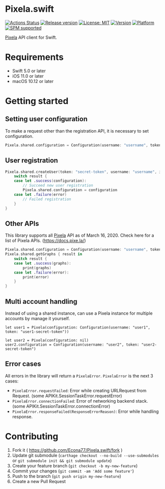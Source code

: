 # Pixela.swift
[![Actions Status](https://github.com/Econa77/Pixela.swift/workflows/CI/badge.svg)](https://github.com/Econa77/Pixela.swift/actions)
[![Release version](https://img.shields.io/github/release/Econa77/Pixela.swift.svg)](https://github.com/Econa77/Pixela.swift/releases/latest)
[![License: MIT](https://img.shields.io/github/license/Econa77/Pixela.swift.svg)](https://github.com/Econa77/Pixela.swift/blob/master/LICENSE)
[![Version](https://img.shields.io/cocoapods/v/Pixela.svg)](http://cocoadocs.org/docsets/Pixela)
[![Platform](https://img.shields.io/cocoapods/p/Pixela.svg)](http://cocoadocs.org/docsets/Pixela)
[![SPM supported](https://img.shields.io/badge/SPM-supported-DE5C43.svg?style=flat)](https://swift.org/package-manager)

[Pixela](https://pixe.la/) API client for Swift.

# Requirements
- Swift 5.0 or later
- iOS 11.0 or later
- macOS 10.12 or later

# Getting started
## Setting user configuration
To make a request other than the registration API, it is necessary to set configuration.

```swift
Pixela.shared.configuration = Configuration(username: "username", token: "secret-token")
```

## User registration
```swift
Pixela.shared.createUser(token: "secret-token", username: "username", isAgreeTermsOfService: true, isNotMinor: true, thanksCode: "thanks-code") { result in
    switch result {
    case let .success(configuration):
        // Succeed new user registration
        Pixela.shared.configuration = configuration
    case let .failure(error)
        // Failed registration
    }
}
```

## Other APIs
This library supports all [Pixela](https://pixe.la/) API as of March 16, 2020. Check here for a list of Pixela APIs. (https://docs.pixe.la/)

```swift
Pixela.shared.configuration = Configuration(username: "username", token: "secret-token")
Pixela.shared.getGraphs { result in
    switch result {
    case let .success(graphs):
        print(graphs)
    case let .failure(error):
        print(error)
    }
}
```

## Multi account handling
Instead of using a shared instance, can use a Pixela instance for multiple accounts by manage it yourself.

```
let user1 = Pixela(configuration: Configuration(username: "user1", token: "user1-secret-token"))

let user2 = Pixela(configuration: nil)
user2.configuration = Configuration(username: "user2", token: "user2-secret-token")
```

## Error cases
All errors in the library will return a `PixelaError`. `PixelaError` is the next 3 cases:

- `PixelaError.requestFailed`: Error while creating URLRequest from Request. (some APIKit.SessionTaskError.requestError)
- `PixelaError.connectionFailed`: Error of networking backend stack. (some APIKit.SessionTaskError.connectionError)
- `PixelaError.responseFailed(ResponseErrorReason)`: Error while handling response.

# Contributing
1. Fork it ( https://github.com/Econa77/Pixela.swift/fork )
2. Update git submodule (`carthage checkout --no-build --use-submodules` or `git submodule init && git submodule update`)
3. Create your feature branch (`git checkout -b my-new-feature`)
4. Commit your changes (`git commit -am 'Add some feature'`)
5. Push to the branch (`git push origin my-new-feature`)
6. Create a new Pull Request
